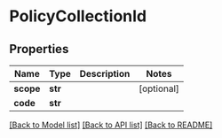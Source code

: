 # PolicyCollectionId

## Properties
Name | Type | Description | Notes
------------ | ------------- | ------------- | -------------
**scope** | **str** |  | [optional] 
**code** | **str** |  | 

[[Back to Model list]](../README.md#documentation-for-models) [[Back to API list]](../README.md#documentation-for-api-endpoints) [[Back to README]](../README.md)


